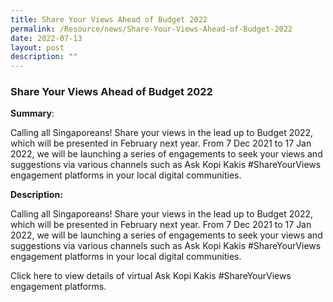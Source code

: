 ```yaml
---
title: Share Your Views Ahead of Budget 2022
permalink: /Resource/news/Share-Your-Views-Ahead-of-Budget-2022
date: 2022-07-13
layout: post
description: ""
---
```

### Share Your Views Ahead of Budget 2022 

**Summary**: 

Calling all Singaporeans! Share your views in the lead up to Budget 2022, which will be presented in February next year. From 7 Dec 2021 to 17 Jan 2022, we will be launching a series of engagements to seek your views and suggestions via various channels such as Ask Kopi Kakis #ShareYourViews engagement platforms in your local digital communities. 

**Description:**
 

 

Calling all Singaporeans! Share your views in the lead up to Budget 2022, which will be presented in February next year. From 7 Dec 2021 to 17 Jan 2022, we will be launching a series of engagements to seek your views and suggestions via various channels such as Ask Kopi Kakis #ShareYourViews engagement platforms in your local digital communities. 

 

Click here to view details of virtual Ask Kopi Kakis #ShareYourViews engagement platforms.